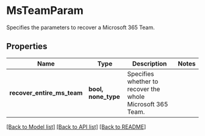 # MsTeamParam

Specifies the parameters to recover a Microsoft 365 Team.

## Properties
Name | Type | Description | Notes
------------ | ------------- | ------------- | -------------
**recover_entire_ms_team** | **bool, none_type** | Specifies whether to recover the whole Microsoft 365 Team. | 

[[Back to Model list]](../README.md#documentation-for-models) [[Back to API list]](../README.md#documentation-for-api-endpoints) [[Back to README]](../README.md)


